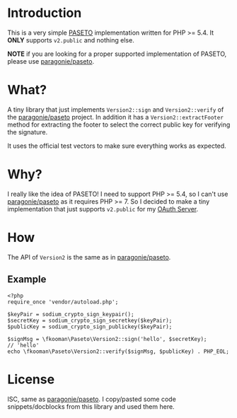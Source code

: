 # Introduction

This is a very simple 
[PASETO](https://tools.ietf.org/html/draft-paragon-paseto-rfc-00) 
implementation written for PHP >= 5.4. It **ONLY** supports `v2.public` and 
nothing else.

**NOTE** if you are looking for a proper supported implementation of PASETO, 
please use [paragonie/paseto](https://github.com/paragonie/paseto).

# What?

A tiny library that just implements `Version2::sign` and `Version2::verify` of 
the [paragonie/paseto](https://github.com/paragonie/paseto) project. In 
addition it has a `Version2::extractFooter` method for extracting the footer 
to select the correct public key for verifying the signature.

It uses the official test vectors to make sure everything works as expected.

# Why?

I really like the idea of PASETO! I need to support PHP >= 5.4, so I can't use
[paragonie/paseto](https://github.com/paragonie/paseto) as it requires 
PHP >= 7. So I decided to make a tiny implementation that just supports 
`v2.public` for my 
[OAuth Server](https://github.com/fkooman/php-oauth2-server).

# How 

The API of `Version2` is the same as in 
[paragonie/paseto](https://github.com/paragonie/paseto).

## Example 

    <?php
    require_once 'vendor/autoload.php';

    $keyPair = sodium_crypto_sign_keypair();
    $secretKey = sodium_crypto_sign_secretkey($keyPair);
    $publicKey = sodium_crypto_sign_publickey($keyPair);

    $signMsg = \fkooman\Paseto\Version2::sign('hello', $secretKey);
    // 'hello'
    echo \fkooman\Paseto\Version2::verify($signMsg, $publicKey) . PHP_EOL;

# License 

ISC, same as [paragonie/paseto](https://github.com/paragonie/paseto). I 
copy/pasted some code snippets/docblocks from this library and used them here.
